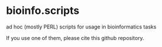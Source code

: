 # bioinfo.scripts
ad hoc (mostly PERL) scripts for usage in bioinformatics tasks

If you use one of them, please cite this github repository.

